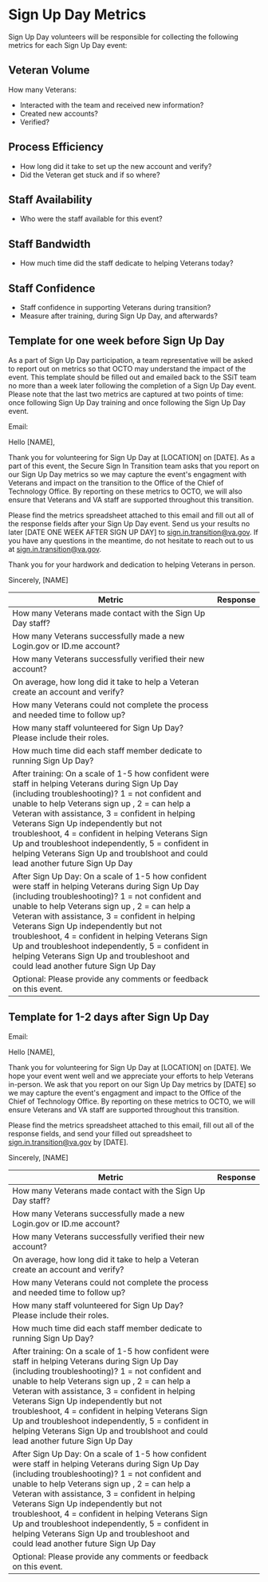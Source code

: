 # Sign Up Day Metrics

Sign Up Day volunteers will be responsible for collecting the following metrics for each Sign Up Day event:

## Veteran Volume

How many Veterans: 
- Interacted with the team and received new information?
- Created new accounts?
- Verified?


## Process Efficiency
- How long did it take to set up the new account and verify?
- Did the Veteran get stuck and if so where?

## Staff Availability

- Who were the staff available for this event?

## Staff Bandwidth

- How much time did the staff dedicate to helping Veterans today?

## Staff Confidence

- Staff confidence in supporting Veterans during transition?
- Measure after training, during Sign Up Day, and afterwards? 

## Template for one week before Sign Up Day
As a part of Sign Up Day participation,  a team representative will be asked to report out on metrics so that OCTO may understand the impact of the event. This template should be filled out and emailed back to the SSiT team no more than a week later following the completion of a Sign Up Day event. Please note that the last two metrics are captured at two points of time: once following Sign Up Day training and once following the Sign Up Day event.

Email:

Hello [NAME],

Thank you for volunteering for Sign Up Day at [LOCATION] on [DATE]. As a part of this event, the Secure Sign In Transition team asks that you report on our Sign Up Day metrics so we may capture the event's engagment with Veterans and impact on the transition to the Office of the Chief of Technology Office. By reporting on these metrics to OCTO, we will also ensure that Veterans and VA staff are supported throughout this transition.

Please find the metrics spreadsheet attached to this email and fill out all of the response fields after your Sign Up Day event. Send us your results no later [DATE ONE WEEK AFTER SIGN UP DAY] to sign.in.transition@va.gov. If you have any questions in the meantime, do not hesitate to reach out to us at sign.in.transition@va.gov.

Thank you for your hardwork and dedication to helping Veterans in person.

Sincerely,
[NAME]

| Metric | Response |
| ------- | ------- |
| How many Veterans made contact with the Sign Up Day staff? | |
| How many Veterans successfully made a new Login.gov or ID.me account?	| |
| How many Veterans successfully verified their new account? | |
| On average, how long did it take to help a Veteran create an account and verify? | |
| How many Veterans could not complete the process and needed time to follow up? | |
| How many staff volunteered for Sign Up Day? Please include their roles.	| |
| How much time did each staff member dedicate to running Sign Up Day? | |
| After training: On a scale of 1-5 how confident were staff in helping Veterans during Sign Up Day (including troubleshooting)? 1 = not confident and unable to help Veterans sign up , 2 = can help a Veteran with assistance, 3 = confident in helping Veterans Sign Up independently but not troubleshoot, 4 = confident in helping Veterans Sign Up and troubleshoot independently, 5 = confident in helping Veterans Sign Up and troublshoot and could lead another future Sign Up Day	| |
| After Sign Up Day: On a scale of 1-5 how confident were staff in helping Veterans during Sign Up Day (including troubleshooting)? 1 = not confident and unable to help Veterans sign up , 2 = can help a Veteran with assistance, 3 = confident in helping Veterans Sign Up independently but not troubleshoot, 4 = confident in helping Veterans Sign Up and troubleshoot independently, 5 = confident in helping Veterans Sign Up and troubleshoot and could lead another future Sign Up Day | |
|Optional: Please provide any comments or feedback on this event. | |



## Template for 1-2 days after Sign Up Day

Email:

Hello [NAME],

Thank you for volunteering for Sign Up Day at [LOCATION] on [DATE]. We hope your event went well and we appreciate your efforts to help Veterans in-person. We ask that you report on our Sign Up Day metrics by [DATE] so we may capture the event's engagment and impact to the Office of the Chief of Technology Office. By reporting on these metrics to OCTO, we will ensure Veterans and VA staff are supported throughout this transition.

Please find the metrics spreadsheet attached to this email, fill out all of the response fields, and send your filled out spreadsheet to sign.in.transition@va.gov by [DATE].

Sincerely,
[NAME]

| Metric | Response |
| ------- | ------- |
| How many Veterans made contact with the Sign Up Day staff? | |
| How many Veterans successfully made a new Login.gov or ID.me account?	| |
| How many Veterans successfully verified their new account? | |
| On average, how long did it take to help a Veteran create an account and verify? | |
| How many Veterans could not complete the process and needed time to follow up? | |
| How many staff volunteered for Sign Up Day? Please include their roles.	| |
| How much time did each staff member dedicate to running Sign Up Day? | |
| After training: On a scale of 1-5 how confident were staff in helping Veterans during Sign Up Day (including troubleshooting)? 1 = not confident and unable to help Veterans sign up , 2 = can help a Veteran with assistance, 3 = confident in helping Veterans Sign Up independently but not troubleshoot, 4 = confident in helping Veterans Sign Up and troubleshoot independently, 5 = confident in helping Veterans Sign Up and troublshoot and could lead another future Sign Up Day	| |
| After Sign Up Day: On a scale of 1-5 how confident were staff in helping Veterans during Sign Up Day (including troubleshooting)? 1 = not confident and unable to help Veterans sign up , 2 = can help a Veteran with assistance, 3 = confident in helping Veterans Sign Up independently but not troubleshoot, 4 = confident in helping Veterans Sign Up and troubleshoot independently, 5 = confident in helping Veterans Sign Up and troubleshoot and could lead another future Sign Up Day | |
|Optional: Please provide any comments or feedback on this event. | |
